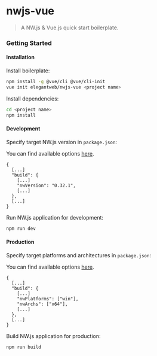 # nwjs-vue

> A NW.js & Vue.js quick start boilerplate.

### Getting Started

#### Installation

Install boilerplate:

``` bash
npm install -g @vue/cli @vue/cli-init
vue init elegantweb/nwjs-vue <project name>
```

Install dependencies:

``` bash
cd <project name>
npm install
```

#### Development

Specify target NW.js version in `package.json`:

You can find available options [here](https://github.com/evshiron/nwjs-builder-phoenix).

```
{
  [...]
  "build": {
    [...]
    "nwVersion": "0.32.1",
    [...]
  },
  [...]
}
```

Run NW.js application for development:

``` bash
npm run dev
```

#### Production

Specify target platforms and architectures in `package.json`:

You can find available options [here](https://github.com/evshiron/nwjs-builder-phoenix).

```
{
  [...]
  "build": {
    [...]
    "nwPlatforms": ["win"],
    "nwArchs": ["x64"],
    [...]
  },
  [...]
}
```

Build NW.js application for production:

``` bash
npm run build
```
